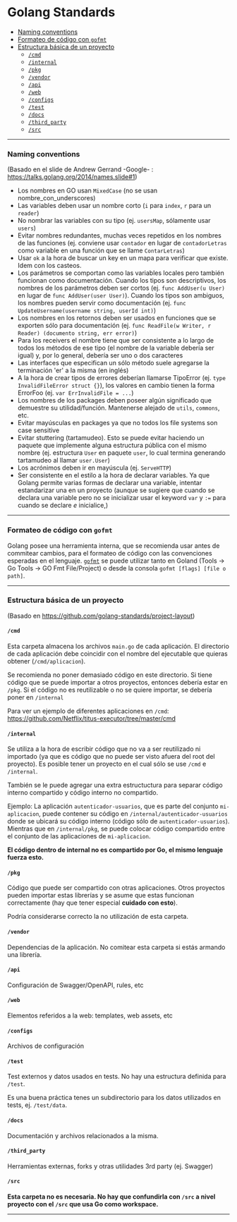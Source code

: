 # Golang Standards
        
- [Naming conventions](#naming-conventions)
- [Formateo de código con `gofmt` <a name="formateo-de-codigo-con-gofmt"></a>](#formateo-de-código-con-gofmt-a-nameformateo-de-codigo-con-gofmta)        
- [Estructura básica de un proyecto](#estructura-básica-de-un-proyecto)            
    - [`/cmd` <a name="/cmd"></a>](#cmd-a-namecmda)            
    - [`/internal`](#internal)            
    - [`/pkg`](#pkg)            
    - [`/vendor`](#vendor)            
    - [`/api`](#api)            
    - [`/web`](#web)            
    - [`/configs`](#configs)            
    - [`/test`](#test)            
    - [`/docs`](#docs)            
    - [`/third_party`](#third_party)            
    - [`/src`](#src)

***

### Naming conventions

(Basado en el slide de Andrew Gerrand -Google- : https://talks.golang.org/2014/names.slide#1)

- Los nombres en GO usan `MixedCase` (no se usan nombre_con_underscores)
- Las variables deben usar un nombre corto (`i` para `index`, `r` para un `reader`)
- No nombrar las variables con su tipo (ej. `usersMap`, sólamente usar `users`)
- Evitar nombres redundantes, muchas veces repetidos en los nombres de las funciones (ej. conviene usar `contador` en lugar de `contadorLetras` como variable en una función que se llame `ContarLetras`)
- Usar `ok` a la hora de buscar un key en un mapa para verificar que existe. Idem con los casteos.
- Los parámetros se comportan como las variables locales pero también funcionan como documentación. Cuando los tipos son descriptivos, los nombres de los parámetros deben ser cortos (ej. `func AddUser(u User)` en lugar de `func AddUser(user User)`). Cuando los tipos son ambiguos, los nombres pueden servir como documentación (ej. `func UpdateUsername(username string, userId int)`)
- Los nombres en los retornos deben ser usados en funciones que se exporten sólo para documentación (ej. `func ReadFile(w Writer, r Reader) (documento string, err error)`)
- Para los receivers el nombre tiene que ser consistente a lo largo de todos los métodos de ese tipo (el nombre de la variable debería ser igual) y, por lo general, debería ser uno o dos caracteres
- Las interfaces que especifican un sólo método suele agregarse la terminación 'er' a la misma (en inglés)
- A la hora de crear tipos de errores deberían llamarse TipoError (ej. `type InvalidFileError struct {}`), los valores en cambio tienen la forma ErrorFoo (ej. `var ErrInvalidFile = ...`)
- Los nombres de los packages deben poseer algún significado que demuestre su utilidad/función. Mantenerse alejado de `utils`, `commons`, etc.
- Evitar mayúsculas en packages ya que no todos los file systems son case sensitive
- Evitar stuttering (tartamudeo). Esto se puede evitar haciendo un paquete que implemente alguna estructura pública con el mismo nombre (ej. estructura `User` en paquete `user`, lo cual termina generando tartamudeo al llamar `user.User`)
- Los acrónimos deben ir en mayúscula (ej. `ServeHTTP`)
- Ser consistente en el estilo a la hora de declarar variables. Ya que Golang permite varias formas de declarar una variable, intentar estandarizar una en un proyecto (aunque se sugiere que cuando se declara una variable pero no se inicializar usar el keyword `var` y `:=` para cuando se declare *e* inicialice,)

***

### Formateo de código con `gofmt` <a name="formateo-de-codigo-con-gofmt"></a>

Golang posee una herramienta interna, que se recomienda usar antes de commitear cambios, para el formateo de código con las convenciones esperadas en el lenguaje. 
[`gofmt`](https://golang.org/cmd/gofmt/) se puede utilizar tanto en Goland (Tools -> Go Tools -> GO Fmt File/Project) o desde la consola `gofmt [flags] [file o path]`.

***

### Estructura básica de un proyecto

(Basado en https://github.com/golang-standards/project-layout)

#### `/cmd` <a name="/cmd"></a>
Esta carpeta almacena los archivos `main.go` de cada aplicación. El directorio de cada aplicación debe coincidir con el nombre del ejecutable que quieras obtener (`/cmd/aplicacion`).

Se recomienda no poner demasiado código en este directorio. Si tiene código que se puede importar a otros proyectos, entonces debería estar en `/pkg`. Si el código no es reutilizable o no se quiere importar, se debería poner en `/internal`

Para ver un ejemplo de diferentes aplicaciones en `/cmd`: https://github.com/Netflix/titus-executor/tree/master/cmd

#### `/internal`
Se utiliza a la hora de escribir código que no va a ser reutilizado ni importado (ya que es código que no puede ser visto afuera del root del proyecto). Es posible tener un proyecto en el cual sólo se use `/cmd` e `/internal`.

También se le puede agregar una extra estructuctura para separar código interno compartido y código interno no compartido.

Ejemplo: La aplicación `autenticador-usuarios`, que es parte del conjunto `mi-aplicacion`, puede contener su código en `/internal/autenticador-usuarios` donde se ubicará su código interno (código sólo de `autenticador-usuarios`). Mientras que en `/internal/pkg`, se puede colocar código compartido entre el conjunto de las aplicaciones de `mi-aplicacion`.

**El código dentro de internal no es compartido por Go, el mismo lenguaje fuerza esto.**

#### `/pkg`
Código que puede ser compartido con otras aplicaciones. Otros proyectos pueden importar estas librerías y se asume que estas funcionan correctamente (hay que tener especial **cuidado con esto**). 

Podría considerarse correcto la no utilización de esta carpeta.

#### `/vendor`

Dependencias de la aplicación. No comitear esta carpeta si estás armando una librería.

#### `/api`
Configuración de Swagger/OpenAPI, rules, etc

#### `/web`
Elementos referidos a la web: templates, web assets, etc

#### `/configs`
Archivos de configuración

#### `/test`
Test externos y datos usados en tests. No hay una estructura definida para `/test`. 

Es una buena práctica tenes un subdirectorio para los datos utilizados en tests, ej. `/test/data`.

#### `/docs`
Documentación y archivos relacionados a la misma.

#### `/third_party`
Herramientas externas, forks y otras utilidades 3rd party (ej. Swagger)

#### `/src`
**Esta carpeta no es necesaria. No hay que confundirla con `/src` a nivel proyecto con el `/src` que usa Go como workspace.**

***
